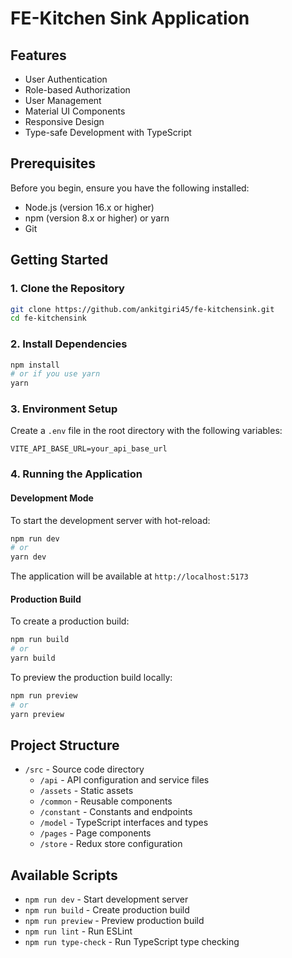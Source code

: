 # FE-Kitchen Sink Application

## Features

- User Authentication
- Role-based Authorization
- User Management
- Material UI Components
- Responsive Design
- Type-safe Development with TypeScript

## Prerequisites

Before you begin, ensure you have the following installed:

- Node.js (version 16.x or higher)
- npm (version 8.x or higher) or yarn
- Git

## Getting Started

### 1. Clone the Repository

```bash
git clone https://github.com/ankitgiri45/fe-kitchensink.git
cd fe-kitchensink
```

### 2. Install Dependencies

```bash
npm install
# or if you use yarn
yarn
```

### 3. Environment Setup

Create a `.env` file in the root directory with the following variables:

```env
VITE_API_BASE_URL=your_api_base_url
```

### 4. Running the Application

#### Development Mode

To start the development server with hot-reload:

```bash
npm run dev
# or
yarn dev
```

The application will be available at `http://localhost:5173`

#### Production Build

To create a production build:

```bash
npm run build
# or
yarn build
```

To preview the production build locally:

```bash
npm run preview
# or
yarn preview
```

## Project Structure

- `/src` - Source code directory
  - `/api` - API configuration and service files
  - `/assets` - Static assets
  - `/common` - Reusable components
  - `/constant` - Constants and endpoints
  - `/model` - TypeScript interfaces and types
  - `/pages` - Page components
  - `/store` - Redux store configuration

## Available Scripts

- `npm run dev` - Start development server
- `npm run build` - Create production build
- `npm run preview` - Preview production build
- `npm run lint` - Run ESLint
- `npm run type-check` - Run TypeScript type checking
